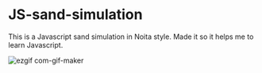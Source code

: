 # JS-sand-simulation

This is a Javascript sand simulation in Noita style. Made it so it helps me to learn Javascript.


![ezgif com-gif-maker](https://user-images.githubusercontent.com/70033490/162012392-d35118eb-39de-4788-9425-33bdcfc32b43.gif)
